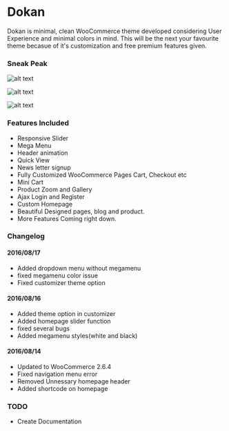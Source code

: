 # Dokan
Dokan is minimal, clean WooCommerce theme developed considering User Experience and minimal colors in mind. This will be the next your favourite theme becasue of it's customization and free premium features given.


### Sneak Peak
![alt text](http://www.sanjeevshrestha.me/themes/meditationmusic/wp-content/uploads/2016/08/sneakpeak.png "Preview")


![alt text](http://www.sanjeevshrestha.me/themes/meditationmusic/wp-content/uploads/2016/08/newmegamenu.png "Preview")


![alt text](http://www.sanjeevshrestha.me/themes/meditationmusic/wp-content/uploads/2016/08/themeoption.png "Preview")

### Features Included
* Responsive Slider
* Mega Menu
* Header animation
* Quick View
* News letter signup
* Fully Customized WooCommerce Pages Cart, Checkout etc
* Mini Cart
* Product Zoom and Gallery
* Ajax Login and Register
* Custom Homepage
* Beautiful Designed pages, blog and product.
* More Features Coming right down.

### Changelog

#### 2016/08/17
* Added dropdown menu without megamenu
* fixed megamenu color issue
* Fixed customizer theme option

#### 2016/08/16
* Added theme option in customizer
* Added homepage slider function
* fixed several bugs 
* Added megamenu styles(white and black)

#### 2016/08/14
* Updated to WooCommerce 2.6.4
* Fixed navigation menu error
* Removed Unnessary homepage header 
* Added shortcode on homepage


### TODO
* Create Documentation

